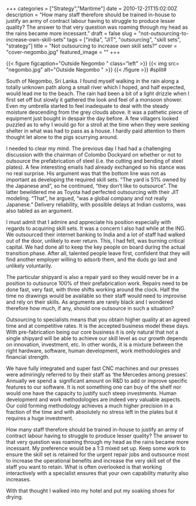+++
categories = ["Strategy","Maritime"]
date = 2010-12-21T15:02:00Z
description = "How many staff therefore should be trained in-house to justify an army of contract labour having to struggle to produce lesser quality? The answer to that very question was roaming through my head as the rains became more incessant."
draft = false
slug = "not-outsourcing-to-increase-own-skill-sets"
tags = ["india", "JIT", "outsourcing", "skill sets", "strategy"]
title = "Not outsourcing to increase own skill sets?"
cover = "cover-negombo.jpg"
featured_image = ""
+++

{{< figure figcaption="Outside Negombo " class="left" >}}
	{{< img src= "negombo.jpg"  alt="Outside Negombo " >}}
{{< /figure >}}
#split#

South of Negombo, Sri Lanka. I found myself walking in the rain along a totally unknown path along a small river which I hoped, and half expected, would lead me to the beach. The rain had been a bit of a light drizzle when I first set off but slowly it gathered the look and feel of a monsoon shower. Even my umbrella started to feel inadequate to deal with the steady moisture descending from the grey clouds above. It was a pathetic piece of equipment just bought in despair the day before. A few villagers looked puzzled as to why I would go for a stroll at the time when they were seeking shelter in what was had to pass as a house. I hardly paid attention to them thought let alone to the pigs scurrying around.

I needed to clear my mind. The previous day I had had a challenging discussion with the chairman of Colombo Dockyard on whether or not to outsource the prefabrication of steel (i.e. the cutting and bending of steel plates). A few interesting emails had already exchanged so his stance was no real surprise. His argument was that the bottom line was not as important as developing the required skill sets. “The yard is 51% owned by the Japanese and”, so he continued, “they don’t like to outsource”. The latter bewildered me as Toyota had perfected outsourcing with their JIT modeling. “That”, he argued, “was a global company and not really Japanese.” Delivery reliability, with possible delays at Indian customs, was also tabled as an argument.

I must admit that I admire and appreciate his position especially with regards to acquiring skill sets. It was a concern I also had while at the ING. We outsourced their internet banking to India and a lot of staff had walked out of the door, unlikely to ever return. This, I had felt, was burning critical capital. We had done all to keep the key people on board during the actual transition phase. After all, talented people leave first, confident that they will find another employer willing to adsorb them, and the duds go last and unlikely voluntarily.

The particular shipyard is also a repair yard so they would never be in a position to outsource 100% of their prefabrication work. Repairs need to be done fast, very fast, with three shifts working around the clock. Half the time no drawings would be available so their staff would need to improvise and rely on their skills. As arguments are rarely black and I wondered therefore how much, if any, should one outsource in such a situation?

Outsourcing to specialists means that you obtain higher quality at an agreed time and at competitive rates. It is the accepted business model these days. With pre-fabrication being our core business it is only natural that not a single shipyard will be able to achieve our skill level as our growth depends on innovation, investment, etc. In other words, it is a mixture between the right hardware, software, human development, work methodologies and financial strength.

We have fully integrated and super fast CNC machines and our presses were admiringly referred to by their staff as ‘the Mercedes among presses’. Annually we spend a  significant amount on R&D to add or improve specific features to our software. It is not something one can buy of the shelf nor would one have the capacity to justify such steep investments. Human development and work methodologies are indeed very valuable aspects. Our cold forming methodology achieves a much higher precision in a fraction of the time and with absolutely no stress left in the plates but it requires a huge investment.

How many staff therefore should be trained in-house to justify an army of contract labour having to struggle to produce lesser quality? The answer to that very question was roaming through my head as the rains became more incessant. My preference would be a 1:3 mixed set up. Keep some work to ensure the skill set is retained for the urgent repair jobs and outsource most to increase the operational benefits and increase the very skill set of the staff you want to retain. What is often overlooked is that working interactively with a specialist ensures that your own capability maturity also increases.

With that thought I walked into my hotel and put my soaking shoes for drying.

